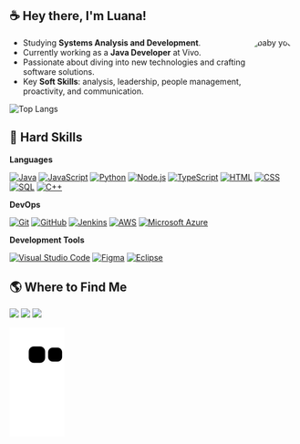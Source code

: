 ## ☕ Hey there, I'm <strong>Luana!</strong>

<img align="right" alt="baby yoda" height="150" style="border-radius:50px;" src="https://cutewallpaper.org/27/baby-yoda-gif-wallpaper/baby-yoda-gif-babyyoda-discover-share-gifs-yoda-sticker-yoda-wallpaper-yoda-drawing.gif">

- Studying **Systems Analysis and Development**.
- Currently working as a **Java Developer** at Vivo.
- Passionate about diving into new technologies and crafting software solutions.
- Key **Soft Skills**: analysis, leadership, people management, proactivity, and communication.

![Top Langs](https://github-readme-stats.vercel.app/api/top-langs/?username=anuraghazra&layout=compact)

## 🚀 Hard Skills

**Languages**

[![Java](https://skillicons.dev/icons?i=java)](https://skillicons.dev)
[![JavaScript](https://skillicons.dev/icons?i=javascript)](https://skillicons.dev)
[![Python](https://skillicons.dev/icons?i=python)](https://skillicons.dev)
[![Node.js](https://skillicons.dev/icons?i=nodejs)](https://skillicons.dev)
[![TypeScript](https://skillicons.dev/icons?i=typescript)](https://skillicons.dev)
[![HTML](https://skillicons.dev/icons?i=html)](https://skillicons.dev)
[![CSS](https://skillicons.dev/icons?i=css)](https://skillicons.dev)
[![SQL](https://skillicons.dev/icons?i=mysql)](https://skillicons.dev)
[![C++](https://skillicons.dev/icons?i=c%2B%2B)](https://skillicons.dev)

**DevOps**

[![Git](https://skillicons.dev/icons?i=git)](https://skillicons.dev)
[![GitHub](https://skillicons.dev/icons?i=github)](https://skillicons.dev)
[![Jenkins](https://skillicons.dev/icons?i=jenkins)](https://skillicons.dev)
[![AWS](https://skillicons.dev/icons?i=aws)](https://skillicons.dev)
[![Microsoft Azure](https://skillicons.dev/icons?i=azure)](https://skillicons.dev)

**Development Tools**

[![Visual Studio Code](https://skillicons.dev/icons?i=vscode)](https://skillicons.dev)
[![Figma](https://skillicons.dev/icons?i=figma)](https://skillicons.dev)
[![Eclipse](https://skillicons.dev/icons?i=eclipse)](https://skillicons.dev)

## 🌎 Where to Find Me

<div> 
  <a href="https://instagram.com/luanavalimm" target="_blank"><img src="https://img.shields.io/badge/-Instagram-%23E4405F?style=for-the-badge&logo=instagram&logoColor=white" target="_blank"></a>
  <a href = "mailto:luanavalimm@gmail.com"><img src="https://img.shields.io/badge/-Gmail-%23333?style=for-the-badge&logo=gmail&logoColor=white" target="_blank"></a>
  <a href="https://www.linkedin.com/in/luanavalimm/" target="_blank"><img src="https://img.shields.io/badge/-LinkedIn-%230077B5?style=for-the-badge&logo=linkedin&logoColor=white" target="_blank"></a> 
 
  ![Snake animation](https://github.com/rafaballerini/rafaballerini/blob/output/github-contribution-grid-snake.svg)
 
</div>
